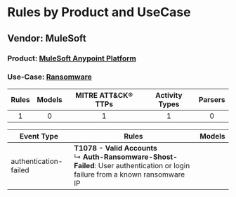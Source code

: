 Rules by Product and UseCase
============================
Vendor: MuleSoft
----------------
### Product: [MuleSoft Anypoint Platform](../ds_mulesoft_mulesoft_anypoint_platform.md)
### Use-Case: [Ransomware](../../../../UseCases/uc_ransomware.md)

| Rules | Models | MITRE ATT&CK® TTPs | Activity Types | Parsers |
|:-----:|:------:|:------------------:|:--------------:|:-------:|
|   1   |   0    |         1          |       1        |    0    |

| Event Type    | Rules    | Models |
| ---- | ---- | ------ |
| authentication-failed | <b>T1078 - Valid Accounts</b><br> ↳ <b>Auth-Ransomware-Shost-Failed</b>: User authentication or login failure from a known ransomware IP |        |